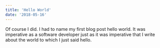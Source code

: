 ```yaml
---
title: 'Hello World'
date: '2018-05-16'
---
```


Of course I did. I had to name my first blog post hello world. It was imperative as a software developer just as it was imperative that I write about the world to which I just said hello.
